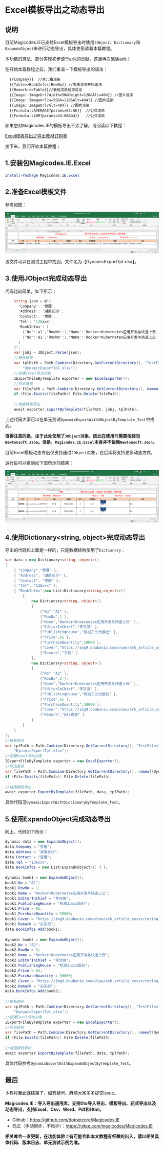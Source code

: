 # Excel模板导出之动态导出

## 说明

目前Magicodes.IE已支持Excel模板导出时使用`JObject`、`Dictionary`和`ExpandoObject`来进行动态导出，具体使用请看本篇教程。

本功能的想法、部分实现初步源于[arik](https://gitee.com/arik)的贡献，这里再次感谢[arik](https://gitee.com/arik)！

在开始本篇教程之前，我们重温一下模板导出的语法：

```
  {{Company}}  //单元格渲染
  {{Table>>BookInfos|RowNo}} //表格渲染开始语法
  {{Remark|>>Table}}//表格渲染结束语法
  {{Image::ImageUrl?Width=50&Height=120&Alt=404}} //图片渲染
  {{Image::ImageUrl?w=50&h=120&Alt=404}} //图片渲染
  {{Image::ImageUrl?Alt=404}} //图片渲染
  {{Formula::AVERAGE?params=G4:G6}}  //公式渲染
  {{Formula::SUM?params=G4:G6&G4}}   //公式渲染
```

如果您对Magicodes.IE的模板导出不太了解，请阅读以下教程：

[Excel模板导出之导出教材订购表](9.Excel模板导出之导出教材订购表.md)

接下来，我们开始本篇教程：

## 1.安装包Magicodes.IE.Excel

```powershell
Install-Package Magicodes.IE.Excel
```

## 2.准备Excel模板文件

参考如图：

![模板文件](../res/image-20210308175620226.png)

该文件可以在测试工程中找到，文件名为【DynamicExportTpl.xlsx】。

## 3.使用JObject完成动态导出

代码比较简单，如下所示：

```csharp
    string json = @"{
      'Company': '雪雁',
      'Address': '湖南长沙',
      'Contact': '雪雁',
      'Tel': '136xxx',
      'BookInfos': [
        {'No':'a1','RowNo':1,'Name':'Docker+Kubernetes应用开发与快速上云','EditorInChief':'李文强','PublishingHouse':'机械工业出版社','Price':65,'PurchaseQuantity':10000,'Cover':'https://img9.doubanio.com/view/ark_article_cover/retina/public/135025435.jpg?v=1585121965','Remark':'备注'},
        {'No':'a1','RowNo':1,'Name':'Docker+Kubernetes应用开发与快速上云','EditorInChief':'李文强','PublishingHouse':'机械工业出版社','Price':65,'PurchaseQuantity':10000,'Cover':'https://img9.doubanio.com/view/ark_article_cover/retina/public/135025435.jpg?v=1585121965','Remark':'备注'}
      ]
    }";
    var jobj = JObject.Parse(json);
    //模板路径
    var tplPath = Path.Combine(Directory.GetCurrentDirectory(), "TestFiles", "ExportTemplates",
        "DynamicExportTpl.xlsx");
    //创建Excel导出对象
    IExportFileByTemplate exporter = new ExcelExporter();
    //导出路径
    var filePath = Path.Combine(Directory.GetCurrentDirectory(), nameof(DynamicExportByTemplate_Test) + ".xlsx");
    if (File.Exists(filePath)) File.Delete(filePath);

    //根据模板导出
    await exporter.ExportByTemplate(filePath, jobj, tplPath);

```
上述代码大家可以在单元测试`DynamicExportWithJObjectByTemplate_Test`中找到。

**值得注意的是，由于此处使用了`JObject`对象，因此在使用时需要按装包`Newtonsoft.Json`。但是，`Magicodes.IE.Excel`本身并不依赖`Newtonsoft.Json`。**

目前Excel模板动态导出仅支持通过`JObject`对象，在后续将支持更多动态方式。

运行后可以看到如下图所示的结果：

![动态导出结果](../res/image-20210308180430331.png)

## 4.使用Dictionary<string, object>完成动态导出

导出的代码和上面是一样的，只是数据结构使用了`Dictionary`：

```csharp
var data = new Dictionary<string, object>()
{
    { "Company","雪雁" },
    { "Address", "湖南长沙" },
    { "Contact", "雪雁" },
    { "Tel", "136xxx" },
    { "BookInfos",new List<Dictionary<string,object>>()
        {
            new Dictionary<string, object>()
            {
                {"No","A1" },
                {"RowNo",1 },
                {"Name","Docker+Kubernetes应用开发与快速上云" },
                {"EditorInChief","李文强" },
                {"PublishingHouse","机械工业出版社" },
                {"Price",65 },
                {"PurchaseQuantity",50000 },
                {"Cover","https://img9.doubanio.com/view/ark_article_cover/retina/public/135025435.jpg?v=1585121965" },
                {"Remark","买起" }
            },
            new Dictionary<string, object>()
            {
                {"No","A2" },
                {"RowNo",2 },
                {"Name","Docker+Kubernetes应用开发与快速上云" },
                {"EditorInChief","李文强" },
                {"PublishingHouse","机械工业出版社" },
                {"Price",65 },
                {"PurchaseQuantity",50000 },
                {"Cover","https://img9.doubanio.com/view/ark_article_cover/retina/public/135025435.jpg?v=1585121965" },
                {"Remark","k8s真香" }
            }
        }
    }
};
//模板路径
var tplPath = Path.Combine(Directory.GetCurrentDirectory(), "TestFiles", "ExportTemplates",
    "DynamicExportTpl.xlsx");
//创建Excel导出对象
IExportFileByTemplate exporter = new ExcelExporter();
//导出路径
var filePath = Path.Combine(Directory.GetCurrentDirectory(), nameof(DynamicExportWithDictionaryByTemplate_Test) + ".xlsx");
if (File.Exists(filePath)) File.Delete(filePath);

//根据模板导出
await exporter.ExportByTemplate(filePath, data, tplPath);
```

具体代码见`DynamicExportWithDictionaryByTemplate_Test`。

## 5.使用ExpandoObject完成动态导出

同上，代码如下所示：

```csharp
dynamic data = new ExpandoObject();
data.Company = "雪雁";
data.Address = "湖南长沙";
data.Contact = "雪雁";
data.Tel = "136xxx";
data.BookInfos = new List<ExpandoObject>() { };

dynamic book1 = new ExpandoObject();
book1.No = "A1";
book1.RowNo = 1;
book1.Name = "Docker+Kubernetes应用开发与快速上云";
book1.EditorInChief = "李文强";
book1.PublishingHouse = "机械工业出版社";
book1.Price = 65;
book1.PurchaseQuantity = 50000;
book1.Cover = "https://img9.doubanio.com/view/ark_article_cover/retina/public/135025435.jpg?v=1585121965";
book1.Remark = "买买买";
data.BookInfos.Add(book1);

dynamic book2 = new ExpandoObject();
book2.No = "A2";
book2.RowNo = 2;
book2.Name = "Docker+Kubernetes应用开发与快速上云";
book2.EditorInChief = "李文强";
book2.PublishingHouse = "机械工业出版社";
book2.Price = 65;
book2.PurchaseQuantity = 50000;
book2.Cover = "https://img9.doubanio.com/view/ark_article_cover/retina/public/135025435.jpg?v=1585121965";
book2.Remark = "买买买";
data.BookInfos.Add(book2);

//模板路径
var tplPath = Path.Combine(Directory.GetCurrentDirectory(), "TestFiles", "ExportTemplates",
    "DynamicExportTpl.xlsx");
//创建Excel导出对象
IExportFileByTemplate exporter = new ExcelExporter();
//导出路径
var filePath = Path.Combine(Directory.GetCurrentDirectory(), nameof(DynamicExportWithExpandoObjectByTemplate_Test) + ".xlsx");
if (File.Exists(filePath)) File.Delete(filePath);

//根据模板导出
await exporter.ExportByTemplate(filePath, data, tplPath);
```

具体代码参考`DynamicExportWithExpandoObjectByTemplate_Test`。

## 最后

本教程至此就结束了，如有疑问，麻烦大家多多提交Issue。

**Magicodes.IE：导入导出通用库，支持Dto导入导出、模板导出、花式导出以及动态导出，支持Excel、Csv、Word、Pdf和Html。**

- Github：<https://github.com/dotnetcore/Magicodes.IE>
- 码云（手动同步，不维护）：<https://gitee.com/magicodes/Magicodes.IE>

**相关库会一直更新，在功能体验上有可能会和本文教程有细微的出入，请以相关具体代码、版本日志、单元测试示例为准。**